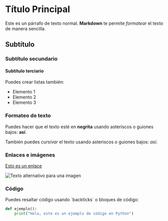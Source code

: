 # Título Principal

Este es un párrafo de texto normal. **Markdown** te permite *formatear* el texto de manera sencilla.

## Subtítulo

### Subtítulo secundario

#### Subtítulo terciario

Puedes crear listas también:
- Elemento 1
- Elemento 2
- Elemento 3

### Formateo de texto

Puedes hacer que el texto esté en **negrita** usando asteriscos o guiones bajos: __así__.

También puedes _cursivar_ el texto usando asteriscos o guiones bajos: *así*.

### Enlaces e imágenes

[Esto es un enlace](https://www.ejemplo.com)

![Texto alternativo para una imagen](url_de_la_imagen.jpg)

### Código

Puedes resaltar código usando \`backticks\` o bloques de código:

```python
def ejemplo():
    print("Hola, este es un ejemplo de código en Python")
